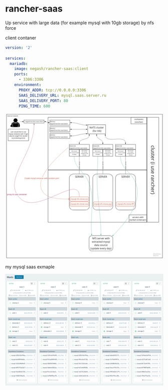 # rancher-saas
Up service with large data (for example mysql with 10gb storage) by nfs force

client contaner
```yaml
version: '2'

services:
  mariadb:
    image: negash/rancher-saas:client
    ports:
      - 3306:3306
    environment:
      PROXY_ADDR: tcp://0.0.0.0:3306
      SAAS_DELIVERY_URL: mysql.saas.server.ru
      SAAS_DELIVERY_PORT: 80
      PING_TIME: 600
```

![SaaS for everythink](SaaS.jpg?raw=true "SaaS")



my mysql saas exmaple

![My mysql saas exmaple](my-saas-example.png?raw=true "My SaaS")
